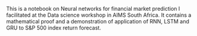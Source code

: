 This is a notebook on Neural networks for financial market prediction I facilitated at the Data science workshop in AIMS South Africa.
It contains a mathematical proof and a demonstration of application of RNN, LSTM and GRU to S&P 500 index return forecast.
